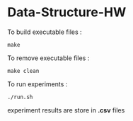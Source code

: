# Data-Structure-HW  
To build executable files :
```
make
```
To remove executable files :
```
make clean 
```
To run experiments :
```
./run.sh 
```
experiment results are store in **.csv** files  
